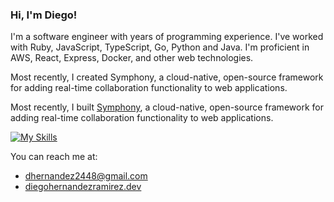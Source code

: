 ### Hi, I'm Diego!

I'm a software engineer with years of programming experience. I've worked with Ruby, JavaScript, TypeScript, Go, Python and Java.
I'm proficient in AWS, React, Express, Docker, and other web technologies. 

Most recently, I created Symphony, a cloud-native, open-source framework for adding real-time collaboration functionality to web applications.

Most recently, I built [Symphony](https://symphony-framework.github.io), a cloud-native, open-source framework for adding real-time collaboration functionality to web applications.

[![My Skills](https://skillicons.dev/icons?i=js,ts,redis,rabbitmq,html,aws,docker,express,git,go,mongodb,nodejs,postgres,react,redux,ruby,tailwind)](https://symphony-framework.github.io)

You can reach me at:
* [dhernandez2448@gmail.com](mailto:dhernandez2448@gmail.com)
* [diegohernandezramirez.dev](https://diegohernandezramirez.dev)

<!--
**DiegoHRamirez/DiegoHRamirez** is a ✨ _special_ ✨ repository because its `README.md` (this file) appears on your GitHub profile.
-->
